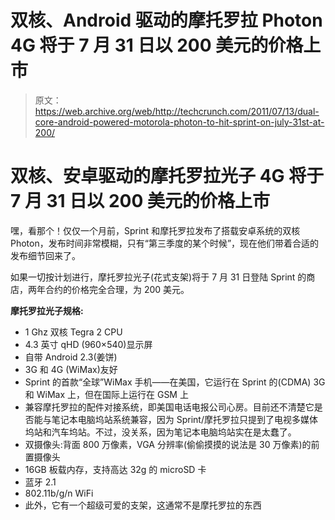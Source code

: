# 双核、Android 驱动的摩托罗拉 Photon 4G 将于 7 月 31 日以 200 美元的价格上市

> 原文：<https://web.archive.org/web/http://techcrunch.com/2011/07/13/dual-core-android-powered-motorola-photon-to-hit-sprint-on-july-31st-at-200/>

# 双核、安卓驱动的摩托罗拉光子 4G 将于 7 月 31 日以 200 美元的价格上市

嘿，看那个！仅仅一个月前，Sprint 和摩托罗拉发布了搭载安卓系统的双核 Photon，发布时间非常模糊，只有“第三季度的某个时候”，现在他们带着合适的发布细节回来了。

如果一切按计划进行，摩托罗拉光子(花式支架)将于 7 月 31 日登陆 Sprint 的商店，两年合约的价格完全合理，为 200 美元。

**摩托罗拉光子规格:**

*   1 Ghz 双核 Tegra 2 CPU
*   4.3 英寸 qHD (960×540)显示屏
*   自带 Android 2.3(姜饼)
*   3G 和 4G (WiMax)友好
*   Sprint 的首款“全球”WiMax 手机——在美国，它运行在 Sprint 的(CDMA) 3G 和 WiMax 上，但在国际上运行在 GSM 上
*   兼容摩托罗拉的配件对接系统，即美国电话电报公司心房。目前还不清楚它是否能与笔记本电脑坞站系统兼容，因为 Sprint/摩托罗拉只提到了电视多媒体坞站和汽车坞站。不过，没关系，因为笔记本电脑坞站实在是太蠢了。
*   双摄像头:背面 800 万像素，VGA 分辨率(偷偷摸摸的说法是 30 万像素)的前置摄像头
*   16GB 板载内存，支持高达 32g 的 microSD 卡
*   蓝牙 2.1
*   802.11b/g/n WiFi
*   此外，它有一个超级可爱的支架，这通常不是摩托罗拉的东西